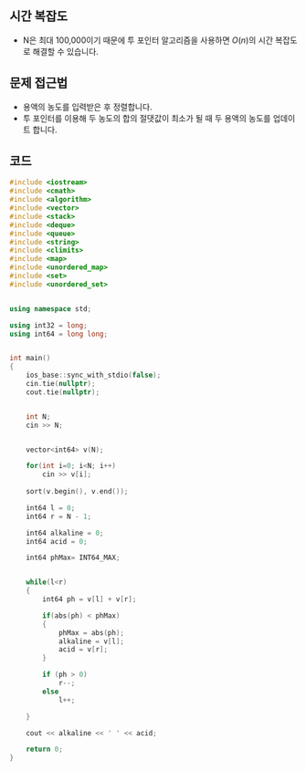 ## 시간 복잡도
 - N은 최대 100,000이기 때문에 투 포인터 알고리즘을 사용하면 $O(n)$의 시간 복잡도로 해결할 수 있습니다.


## 문제 접근법
 - 용액의 농도를 입력받은 후 정렬합니다.
 - 투 포인터를 이용해 두 농도의 합의 절댓값이 최소가 될 때 두 용액의 농도를 업데이트 합니다.

## 코드

```cpp
#include <iostream>
#include <cmath>
#include <algorithm>
#include <vector>
#include <stack>
#include <deque>
#include <queue>
#include <string>
#include <climits>
#include <map>
#include <unordered_map>
#include <set>
#include <unordered_set>


using namespace std;

using int32 = long;
using int64 = long long;


int main()
{
    ios_base::sync_with_stdio(false);
    cin.tie(nullptr);
    cout.tie(nullptr);


    int N;
    cin >> N;


    vector<int64> v(N);

    for(int i=0; i<N; i++)
        cin >> v[i];
    
    sort(v.begin(), v.end());

    int64 l = 0;
    int64 r = N - 1;

    int64 alkaline = 0;
    int64 acid = 0;

    int64 phMax= INT64_MAX;


    while(l<r)
    {
        int64 ph = v[l] + v[r];

        if(abs(ph) < phMax)
        {
            phMax = abs(ph);
            alkaline = v[l];
            acid = v[r];
        }

        if (ph > 0)
            r--;
        else
            l++;

    }

    cout << alkaline << ' ' << acid;

    return 0;
}
```